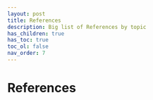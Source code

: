 ```yaml
---
layout: post
title: References
description: Big list of References by topic
has_children: true
has_toc: true
toc_ol: false
nav_order: 7
---
```


# References
